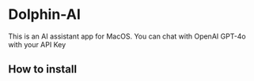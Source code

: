 # Dolphin-AI
This is an AI assistant app for MacOS. You can chat with OpenAI GPT-4o with your API Key

## How to install

